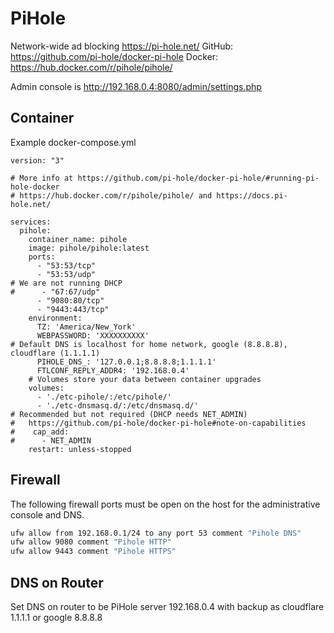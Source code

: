 # PiHole

Network-wide ad blocking https://pi-hole.net/
GitHub: https://github.com/pi-hole/docker-pi-hole
Docker: https://hub.docker.com/r/pihole/pihole/

Admin console is http://192.168.0.4:8080/admin/settings.php

## Container

Example docker-compose.yml

```
version: "3"

# More info at https://github.com/pi-hole/docker-pi-hole/#running-pi-hole-docker
# https://hub.docker.com/r/pihole/pihole/ and https://docs.pi-hole.net/

services:
  pihole:
    container_name: pihole
    image: pihole/pihole:latest
    ports:
      - "53:53/tcp"
      - "53:53/udp"
# We are not running DHCP
#      - "67:67/udp"
      - "9080:80/tcp"
      - "9443:443/tcp"
    environment:
      TZ: 'America/New_York'
      WEBPASSWORD: 'XXXXXXXXXX'
# Default DNS is localhost for home network, google (8.8.8.8), cloudflare (1.1.1.1)
      PIHOLE_DNS_: '127.0.0.1;8.8.8.8;1.1.1.1'
      FTLCONF_REPLY_ADDR4: '192.168.0.4'
    # Volumes store your data between container upgrades
    volumes:
      - './etc-pihole/:/etc/pihole/'
      - './etc-dnsmasq.d/:/etc/dnsmasq.d/'
# Recommended but not required (DHCP needs NET_ADMIN)
#   https://github.com/pi-hole/docker-pi-hole#note-on-capabilities
#    cap_add:
#      - NET_ADMIN
    restart: unless-stopped
```

## Firewall

The following firewall ports must be open on the host for the administrative console and DNS.

```bash
ufw allow from 192.168.0.1/24 to any port 53 comment "Pihole DNS"
ufw allow 9080 comment "Pihole HTTP"
ufw allow 9443 comment "Pihole HTTPS"
```

## DNS on Router

Set DNS on router to be PiHole server 192.168.0.4 with backup as cloudflare 1.1.1.1 or
google 8.8.8.8
